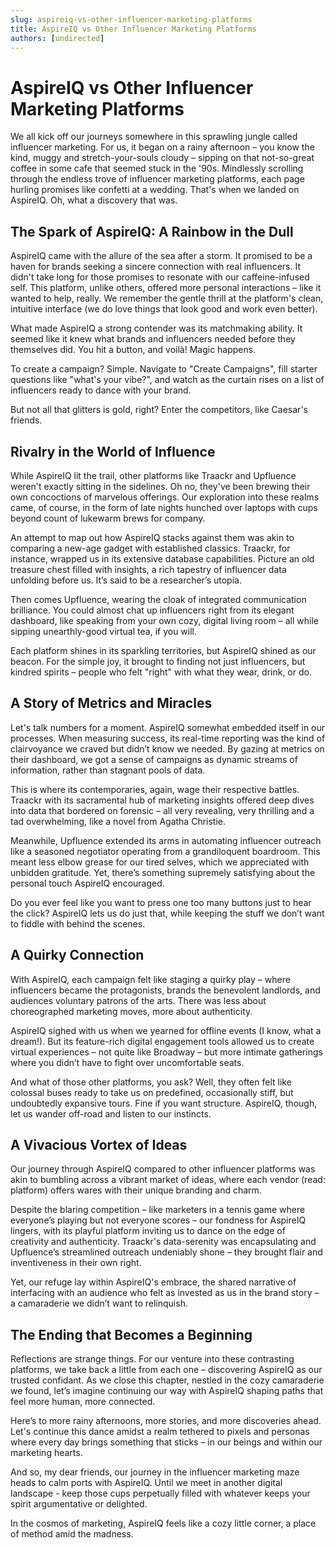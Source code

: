 ```yaml
---
slug: aspireiq-vs-other-influencer-marketing-platforms
title: AspireIQ vs Other Influencer Marketing Platforms
authors: [undirected]
---
```



# AspireIQ vs Other Influencer Marketing Platforms

We all kick off our journeys somewhere in this sprawling jungle called influencer marketing. For us, it began on a rainy afternoon – you know the kind, muggy and stretch-your-souls cloudy – sipping on that not-so-great coffee in some cafe that seemed stuck in the '90s. Mindlessly scrolling through the endless trove of influencer marketing platforms, each page hurling promises like confetti at a wedding. That's when we landed on AspireIQ. Oh, what a discovery that was.

## The Spark of AspireIQ: A Rainbow in the Dull

AspireIQ came with the allure of the sea after a storm. It promised to be a haven for brands seeking a sincere connection with real influencers. It didn't take long for those promises to resonate with our caffeine-infused self. This platform, unlike others, offered more personal interactions – like it wanted to help, really. We remember the gentle thrill at the platform's clean, intuitive interface (we do love things that look good and work even better).

What made AspireIQ a strong contender was its matchmaking ability. It seemed like it knew what brands and influencers needed before they themselves did. You hit a button, and voilà! Magic happens.

To create a campaign? Simple. Navigate to "Create Campaigns", fill starter questions like "what's your vibe?", and watch as the curtain rises on a list of influencers ready to dance with your brand.

But not all that glitters is gold, right? Enter the competitors, like Caesar's friends.

## Rivalry in the World of Influence

While AspireIQ lit the trail, other platforms like Traackr and Upfluence weren't exactly sitting in the sidelines. Oh no, they've been brewing their own concoctions of marvelous offerings. Our exploration into these realms came, of course, in the form of late nights hunched over laptops with cups beyond count of lukewarm brews for company.

An attempt to map out how AspireIQ stacks against them was akin to comparing a new-age gadget with established classics. Traackr, for instance, wrapped us in its extensive database capabilities. Picture an old treasure chest filled with insights, a rich tapestry of influencer data unfolding before us. It’s said to be a researcher’s utopia.

Then comes Upfluence, wearing the cloak of integrated communication brilliance. You could almost chat up influencers right from its elegant dashboard, like speaking from your own cozy, digital living room – all while sipping unearthly-good virtual tea, if you will.

Each platform shines in its sparkling territories, but AspireIQ shined as our beacon. For the simple joy, it brought to finding not just influencers, but kindred spirits – people who felt "right" with what they wear, drink, or do.

## A Story of Metrics and Miracles

Let's talk numbers for a moment. AspireIQ somewhat embedded itself in our processes. When measuring success, its real-time reporting was the kind of clairvoyance we craved but didn’t know we needed. By gazing at metrics on their dashboard, we got a sense of campaigns as dynamic streams of information, rather than stagnant pools of data.

This is where its contemporaries, again, wage their respective battles. Traackr with its sacramental hub of marketing insights offered deep dives into data that bordered on forensic – all very revealing, very thrilling and a tad overwhelming, like a novel from Agatha Christie.

Meanwhile, Upfluence extended its arms in automating influencer outreach like a seasoned negotiator operating from a grandiloquent boardroom. This meant less elbow grease for our tired selves, which we appreciated with unbidden gratitude. Yet, there’s something supremely satisfying about the personal touch AspireIQ encouraged.

Do you ever feel like you want to press one too many buttons just to hear the click? AspireIQ lets us do just that, while keeping the stuff we don’t want to fiddle with behind the scenes.

## A Quirky Connection

With AspireIQ, each campaign felt like staging a quirky play – where influencers became the protagonists, brands the benevolent landlords, and audiences voluntary patrons of the arts. There was less about choreographed marketing moves, more about authenticity.

AspireIQ sighed with us when we yearned for offline events (I know, what a dream!). But its feature-rich digital engagement tools allowed us to create virtual experiences – not quite like Broadway – but more intimate gatherings where you didn’t have to fight over uncomfortable seats.

And what of those other platforms, you ask? Well, they often felt like colossal buses ready to take us on predefined, occasionally stiff, but undoubtedly expansive tours. Fine if you want structure. AspireIQ, though, let us wander off-road and listen to our instincts.

## A Vivacious Vortex of Ideas

Our journey through AspireIQ compared to other influencer platforms was akin to bumbling across a vibrant market of ideas, where each vendor (read: platform) offers wares with their unique branding and charm.

Despite the blaring competition – like marketers in a tennis game where everyone’s playing but not everyone scores – our fondness for AspireIQ lingers, with its playful platform inviting us to dance on the edge of creativity and authenticity. Traackr's data-serenity was encapsulating and Upfluence’s streamlined outreach undeniably shone – they brought flair and inventiveness in their own right.

Yet, our refuge lay within AspireIQ's embrace, the shared narrative of interfacing with an audience who felt as invested as us in the brand story – a camaraderie we didn’t want to relinquish.

## The Ending that Becomes a Beginning

Reflections are strange things. For our venture into these contrasting platforms, we take back a little from each one – discovering AspireIQ as our trusted confidant. As we close this chapter, nestled in the cozy camaraderie we found, let’s imagine continuing our way with AspireIQ shaping paths that feel more human, more connected.

Here’s to more rainy afternoons, more stories, and more discoveries ahead. Let's continue this dance amidst a realm tethered to pixels and personas where every day brings something that sticks – in our beings and within our marketing hearts.

And so, my dear friends, our journey in the influencer marketing maze heads to calm ports with AspireIQ. Until we meet in another digital landscape - keep those cups perpetually filled with whatever keeps your spirit argumentative or delighted.

In the cosmos of marketing, AspireIQ feels like a cozy little corner, a place of method amid the madness.